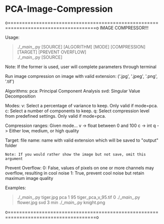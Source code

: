# PCA-Image-Compression

o=====================================================================================o
IMAGE COMPRESSOR!!!
  
Usage:  
> ./\__main__.py [SOURCE] [ALGORITHM] [MODE] [COMPRESSION] [TARGET] [PREVENT OVERFLOW]  
> ./\__main__.py [SOURCE]  

Note: If the former is used, user will complete parameters through terminal

Run image compression on image with valid extension: ('.jpg', '.jpeg', '.png', '.tif')

Algorithms:
	pca: Principal Component Analysis
	svd: Singular Value Decomposition

Modes:
	v: Select a percentage of variance to keep. Only valid if mode=pca.    
	c: Select a number of components to keep.
	q: Select compression level from predefined settings. Only valid if mode=pca.  

Compression ranges:
	Given mode...
		v -> float between 0 and 100
		c -> int
		q -> Either low, medium, or high quality

Target:
	file name: name with valid extension which will be saved to "output" folder
	
	Note: If you would rather show the image but not save, omit this argument

Prevent Overflow:
	0: False, values of pixels on one or more channels may overflow, resulting in cool noise
	1: True, prevent cool noise but retain maximum image quality

Examples:
> ./\__main__.py tiger.jpg pca 1 95 tiger_pca_v_95.tif 0
> ./\__main__.py flower.jpg svd 3 min
> ./\__main__.py knight.png

o=====================================================================================o
